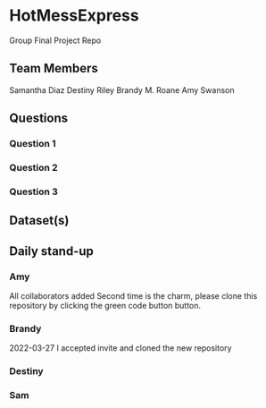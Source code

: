 # HotMessExpress
Group Final Project Repo

## Team Members
Samantha Diaz
Destiny Riley
Brandy M. Roane
Amy Swanson

## Questions
### Question 1
### Question 2
### Question 3

## Dataset(s)

## Daily stand-up
### Amy
All collaborators added
Second time is the charm, please clone this repository by clicking the green code button button.

### Brandy
2022-03-27 I accepted invite and cloned the new repository

### Destiny

### Sam
